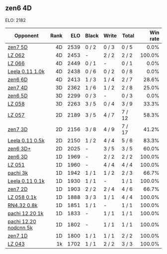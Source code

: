 ## zen6 4D ##

ELO: 2182

Opponent | Rank | ELO | Black | Write | Total | Win rate
---------|-----:|----:|-------|-------|-------|-------:
[zen7 5D](zen7%205D.md) | 4D | 2539 | 0 / 2 | 0 / 3 | 0 / 5 | 0.0%
[LZ 062](LZ%20062.md) | 4D | 2453 | - | 2 / 2 | 2 / 2 | 100.0%
[LZ 066](LZ%20066.md) | 4D | 2449 | 0 / 1 | - | 0 / 1 | 0.0%
[Leela 0.11 1.0k](Leela%200.11%201.0k.md) | 4D | 2438 | 0 / 6 | 0 / 2 | 0 / 8 | 0.0%
[zen6 6D](zen6%206D.md) | 4D | 2413 | 1 / 3 | 1 / 4 | 2 / 7 | 28.6%
[zen7 4D](zen7%204D.md) | 3D | 2362 | 1 / 6 | 1 / 2 | 2 / 8 | 25.0%
[zen6 5D](zen6%205D.md) | 3D | 2299 | 0 / 3 | - | 0 / 3 | 0.0%
[LZ 058](LZ%20058.md) | 3D | 2263 | 3 / 5 | 0 / 4 | 3 / 9 | 33.3%
[LZ 057](LZ%20057.md) | 2D | 2189 | 3 / 5 | 4 / 7 | 7 / 12 | 58.3%
[zen7 3D](zen7%203D.md) | 2D | 2156 | 3 / 8 | 4 / 9 | 7 / 17 | 41.2%
[Leela 0.11 0.5k](Leela%200.11%200.5k.md) | 2D | 2150 | 1 / 2 | 4 / 4 | 5 / 6 | 83.3%
[zen6 3D+](zen6%203D+.md) | 2D | 2025 | - | 3 / 5 | 3 / 5 | 60.0%
[zen6 3D](zen6%203D.md) | 1D | 1969 | - | 2 / 2 | 2 / 2 | 100.0%
[LZ 051](LZ%20051.md) | 1D | 1960 | - | 4 / 4 | 4 / 4 | 100.0%
[pachi 3k](pachi%203k.md) | 1D | 1942 | 1 / 1 | 1 / 2 | 2 / 3 | 66.7%
[Leela 0.11 0.1k](Leela%200.11%200.1k.md) | 1D | 1930 | 1 / 1 | - | 1 / 1 | 100.0%
[zen7 2D](zen7%202D.md) | 1D | 1903 | 2 / 2 | 2 / 4 | 4 / 6 | 66.7%
[LZ 058 0.1k](LZ%20058%200.1k.md) | 1D | 1888 | 3 / 3 | 1 / 1 | 4 / 4 | 100.0%
[RN4.32 0.8k](RN4.32%200.8k.md) | 1D | 1851 | 1 / 1 | - | 1 / 1 | 100.0%
[pachi 12.20 1k](pachi%2012.20%201k.md) | 1D | 1833 | - | 1 / 1 | 1 / 1 | 100.0%
[pachi 12.20 nodcnn 5k](pachi%2012.20%20nodcnn%205k.md) | 1D | 1802 | - | 1 / 1 | 1 / 1 | 100.0%
[zen7 1D](zen7%201D.md) | 1D | 1800 | 1 / 1 | 1 / 1 | 2 / 2 | 100.0%
[LZ 043](LZ%20043.md) | 1k | 1702 | 1 / 1 | 2 / 2 | 3 / 3 | 100.0%

